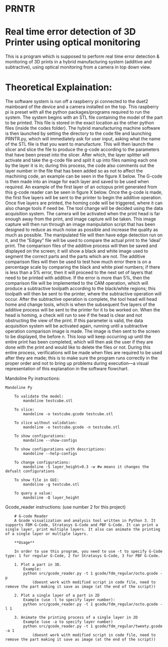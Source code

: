 # PRNTR
# Real time error detection of 3D Printer using optical monitoring 

This is a program which is supposed to perform real time error detection &amp; monitoring of 3D prints in a hybrid manufacturing system (additive and subtractive), using optical monitoring from a camera in top down view.


# Theoretical Explaination:	
The software system is run off a raspberry pi connected to the duet2 mainboard of the device and a camera installed on the top. This raspberry pi is preset with all the python packages/programs required to run the system.
The system begins with an STL file containing the model of the part to be printed. This file is stored in the exact location as the other python files (inside the codes folder). The hybrid manufacturing machine software is then launched by setting the directory to the code file and launching PRNTR.py, which will immediately ask for user input, asking what the name of the STL file is that you want to manufacture. This will then launch the slicer and slice the file to produce the g-code according to the parameters that have been preset into the slicer. After which, the layer splitter will activate and take the g-code file and split it up into files naming each one by the layer it is in; during this process, the code also comments out the layer number in the file that has been added so as not to affect the machining code, an example can be seen in the figure X below. The G-code is then made into an image for each layer and saved to be used when required. An example of the first layer of an octopus print generated from this g-code reader can be seen in figure X below.
Once the g-code is made, the first five layers will be sent to the printer to begin the additive operation. Once five layers are printed, the homing code will be triggered, where it can also change tools if need be. The tool change will be decided using the data acquisition system. The camera will be activated when the print head is far enough away from the print, and image capture will be taken. This image capture will then run through an image manipulation script that has been designed to reduce as much noise as possible and increase the quality as much as possible. The manipulated file will then have edge detection run on it, and the “Edgey” file will be used to compare the actual print to the ‘ideal’ print. The comparison files of the additive process will then be saved and displayed on the screen; it will show a black and white image used to segment the correct parts and the parts which are not. The additive comparison files will then be used to test how much error there is on a percentage scale by comparing the black and white pixel numbers; if there is less than a 5% error, then it will proceed to the next set of layers that need to be printed with additive. If the error is more than 5%, then the comparison file will be implemented to the CAM operation, which will produce a subtractive toolpath according to the black/white regions; this toolpath will then be sent to the printer, where the subtractive operation will occur. After the subtractive operation is complete, the tool head will head home and change tools, which is when the subsequent five layers of the additive process will be sent to the printer for it to be worked on. When the head is homing, a check will run to see if the head is clear and not obstructing the view of the print. If this parameter is valid, the data acquisition system will be activated again, running until a subtractive operation comparison image is made. The image is then sent to the screen to be displayed, the before n. This loop will keep occurring up until the entire print has been completed, which will then ask the user if they are done with the print and would like to delete the files or not. During this entire process, verifications will be made when files are required to be used after they are made; this is to make sure the program runs correctly in the proper order and not to bring up problems during execution—a visual representation of this explanation in the software flowchart.


Mandoline Py instructions:

	Mandoline Py

		To validate the model:
			mandoline testcube.stl

		To slice:
			mandoline -o testcube.gcode testcube.stl

		To slice without validation:
			mandoline -o testcube.gcode -n testcube.stl

		To show configurations:
			mandoline --show-configs

		To show configurations with descriptions:
			mandoline --help-configs

		To change configurations:
			mandoline -S layer_height=0.3 -w #w means it changes the defualt configurations 

		To show file in GUI:
			mandoline -g testcube.stl

		To query a value:
			mandoline -Q layer_height


Gcode_reader instructions: (use number 2 for this project)

		# G-code Reader
		A Gcode visualization and analysis tool written in Python 3. It supports FDM G-Code, Stratasys G-Code and PBF G-Code. It can print a single layer, print multiple layers. It also can animate the printing of a single layer or multiple layers.

		**Usage**

		In order to use this program, you need to use -t to specify G-Code type: 1 for regular G-Code, 2 for Stratasys G-Code, 3 for PBF G-Code.

		1. Plot a part in 3D. 
			Example:
			python src/gcode_reader.py -t 1 gcode/fdm_regular/octo.gcode -p
				(doesnt work with modified script in code file, need to remove the part making it save as image (at the end of the script))

		2. Plot a single layer of a part in 2D
   			Example (use -l to specify layer number):
   			python src/gcode_reader.py -t 1 gcode/fdm_regular/octo.gcode -l 1
   
		3. Animate the printing process of a single layer in 2D
			Example (use -a to specify layer number)
   			python src/gcode_reader.py -t 1 gcode/fdm_regular/tweety.gcode -a 1
				(doesnt work with modified script in code file, need to remove the part making it save as image (at the end of the script))

